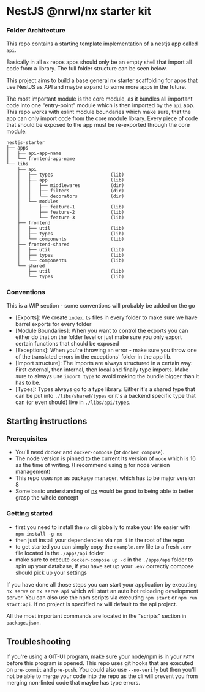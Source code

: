 # NestJS @nrwl/nx starter kit

### Folder Architecture

This repo contains a starting template implementation of a nestjs app called `api`.

Basically in all `nx` repos apps should only be an empty shell that import all code from a
library. The full folder structure can be seen below.

This project aims to build a base general nx starter scaffolding for apps that use NestJS
as API and maybe expand to some more apps in the future.

The most important module is the core module, as it bundles all important code into one
"entry-point" module which is then imported by the `api` app. This repo works with eslint
module boundaries which make sure, that the app can only import code from the core module
library. Every piece of code that should be exposed to the app must be re-exported through
the core module.

```
nestjs-starter
├── apps
│   ├── api-app-name
│   └── frontend-app-name
└── libs
    ├── api
    │   ├── types                     (lib)
    │   ├── app                       (lib)
    │   │   ├── middlewares           (dir)
    │   │   ├── filters               (dir)
    │   │   └── decorators            (dir)
    │   └── modules
    │       ├── feature-1             (lib)
    │       ├── feature-2             (lib)
    │       └── feature-3             (lib)
    ├── frontend
    │   ├── util                      (lib)
    │   ├── types                     (lib)
    │   └── components                (lib)
    ├── frontend-shared
    │   ├── util                      (lib)
    │   ├── types                     (lib)
    │   └── components                (lib)
    └── shared
        ├── util                      (lib)
        └── types                     (lib)
```

### Conventions

This is a WIP section - some conventions will probably be added on the go

- [Exports]: We create `index.ts` files in every folder to make sure we have barrel
  exports for every folder
- [Module Boundaries]: When you want to control the exports you can either do that on the
  folder level or just make sure you only export certain functions that should be exposed
- [Exceptions]: When you're throwing an error - make sure you throw one of the translated
  errors in the exceptions' folder in the app lib.
- [Import structure]: The imports are always structured in a certain way: First external,
  then internal, then local and finally type imports. Make sure to always use
  `import type` to avoid making the bundle bigger than it has to be.
- [Types]: Types always go to a type library. Either it's a shared type that can be put
  into `./libs/shared/types` or it's a backend specific type that can (or even should)
  live in `./libs/api/types`.

## Starting instructions

### Prerequisites

- You'll need `docker` and `docker-compose` (or `docker compose`).
- The node version is pinned to the current lts version of `node` which is 16 as the time
  of writing. (I recommend using [n](https://github.com/tj/n) for node version management)
- This repo uses `npm` as package manager, which has to be major version 8
- Some basic understanding of [nx](https://nx.dev/) would be good to being able to better
  grasp the whole concept

### Getting started

- first you need to install the `nx` cli globally to make your life easier with
  `npm install -g nx`
- then just install your dependencies via `npm i` in the root of the repo
- to get started you can simply copy the `example.env` file to a fresh `.env` file located
  in the `./apps/api` folder
- make sure to execute `docker-compose up -d` in the `./apps/api` folder to spin up your
  database, if you have set up your `.env` correctly compose should pick up your settings

If you have done all those steps you can start your application by executing `nx serve` or
`nx serve api` which will start an auto hot reloading development server. You can also use
the npm scripts via executing `npm start` or `npm run start:api`. If no project is
specified nx will default to the api project.

All the most important commands are located in the "scripts" section in `package.json`.

## Troubleshooting

If you're using a GIT-UI program, make sure your node/npm is in your `PATH` before this
program is opened. This repo uses git hooks that are executed on `pre-commit` and
`pre-push`. You could also use `--no-verify` but then you'll not be able to merge your
code into the repo as the cli will prevent you from merging non-linted code that maybe has
type errors.
